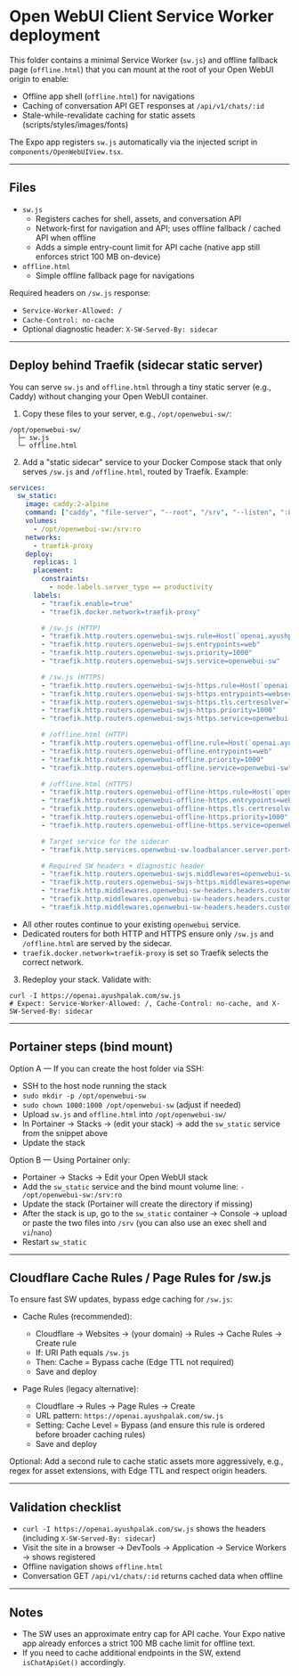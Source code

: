 # Open WebUI Client Service Worker deployment

This folder contains a minimal Service Worker (`sw.js`) and offline fallback page (`offline.html`) that you can mount at the root of your Open WebUI origin to enable:

- Offline app shell (`offline.html`) for navigations
- Caching of conversation API GET responses at `/api/v1/chats/:id`
- Stale-while-revalidate caching for static assets (scripts/styles/images/fonts)

The Expo app registers `sw.js` automatically via the injected script in `components/OpenWebUIView.tsx`.

---

## Files

- `sw.js`
  - Registers caches for shell, assets, and conversation API
  - Network-first for navigation and API; uses offline fallback / cached API when offline
  - Adds a simple entry-count limit for API cache (native app still enforces strict 100 MB on-device)
- `offline.html`
  - Simple offline fallback page for navigations

Required headers on `/sw.js` response:
- `Service-Worker-Allowed: /`
- `Cache-Control: no-cache`
- Optional diagnostic header: `X-SW-Served-By: sidecar`

---

## Deploy behind Traefik (sidecar static server)

You can serve `sw.js` and `offline.html` through a tiny static server (e.g., Caddy) without changing your Open WebUI container.

1) Copy these files to your server, e.g., `/opt/openwebui-sw/`:

```
/opt/openwebui-sw/
  ├─ sw.js
  └─ offline.html
```

2) Add a "static sidecar" service to your Docker Compose stack that only serves `/sw.js` and `/offline.html`, routed by Traefik. Example:

```yaml
services:
  sw_static:
    image: caddy:2-alpine
    command: ["caddy", "file-server", "--root", "/srv", "--listen", ":8080"]
    volumes:
      - /opt/openwebui-sw:/srv:ro
    networks:
      - traefik-proxy
    deploy:
      replicas: 1
      placement:
        constraints:
          - node.labels.server_type == productivity
      labels:
        - "traefik.enable=true"
        - "traefik.docker.network=traefik-proxy"

        # /sw.js (HTTP)
        - "traefik.http.routers.openwebui-swjs.rule=Host(`openai.ayushpalak.com`) && Path(`/sw.js`)"
        - "traefik.http.routers.openwebui-swjs.entrypoints=web"
        - "traefik.http.routers.openwebui-swjs.priority=1000"
        - "traefik.http.routers.openwebui-swjs.service=openwebui-sw"

        # /sw.js (HTTPS)
        - "traefik.http.routers.openwebui-swjs-https.rule=Host(`openai.ayushpalak.com`) && Path(`/sw.js`)"
        - "traefik.http.routers.openwebui-swjs-https.entrypoints=websecure"
        - "traefik.http.routers.openwebui-swjs-https.tls.certresolver=letsencrypt"
        - "traefik.http.routers.openwebui-swjs-https.priority=1000"
        - "traefik.http.routers.openwebui-swjs-https.service=openwebui-sw"

        # /offline.html (HTTP)
        - "traefik.http.routers.openwebui-offline.rule=Host(`openai.ayushpalak.com`) && Path(`/offline.html`)"
        - "traefik.http.routers.openwebui-offline.entrypoints=web"
        - "traefik.http.routers.openwebui-offline.priority=1000"
        - "traefik.http.routers.openwebui-offline.service=openwebui-sw"

        # /offline.html (HTTPS)
        - "traefik.http.routers.openwebui-offline-https.rule=Host(`openai.ayushpalak.com`) && Path(`/offline.html`)"
        - "traefik.http.routers.openwebui-offline-https.entrypoints=websecure"
        - "traefik.http.routers.openwebui-offline-https.tls.certresolver=letsencrypt"
        - "traefik.http.routers.openwebui-offline-https.priority=1000"
        - "traefik.http.routers.openwebui-offline-https.service=openwebui-sw"

        # Target service for the sidecar
        - "traefik.http.services.openwebui-sw.loadbalancer.server.port=8080"

        # Required SW headers + diagnostic header
        - "traefik.http.routers.openwebui-swjs.middlewares=openwebui-sw-headers"
        - "traefik.http.routers.openwebui-swjs-https.middlewares=openwebui-sw-headers"
        - "traefik.http.middlewares.openwebui-sw-headers.headers.customresponseheaders.Service-Worker-Allowed=/"
        - "traefik.http.middlewares.openwebui-sw-headers.headers.customresponseheaders.Cache-Control=no-cache"
        - "traefik.http.middlewares.openwebui-sw-headers.headers.customresponseheaders.X-SW-Served-By=sidecar"
```

- All other routes continue to your existing `openwebui` service.
- Dedicated routers for both HTTP and HTTPS ensure only `/sw.js` and `/offline.html` are served by the sidecar.
- `traefik.docker.network=traefik-proxy` is set so Traefik selects the correct network.

3) Redeploy your stack. Validate with:

```
curl -I https://openai.ayushpalak.com/sw.js
# Expect: Service-Worker-Allowed: /, Cache-Control: no-cache, and X-SW-Served-By: sidecar
```

---

## Portainer steps (bind mount)

Option A — If you can create the host folder via SSH:
- SSH to the host node running the stack
- `sudo mkdir -p /opt/openwebui-sw`
- `sudo chown 1000:1000 /opt/openwebui-sw` (adjust if needed)
- Upload `sw.js` and `offline.html` into `/opt/openwebui-sw/`
- In Portainer → Stacks → (edit your stack) → add the `sw_static` service from the snippet above
- Update the stack

Option B — Using Portainer only:
- Portainer → Stacks → Edit your Open WebUI stack
- Add the `sw_static` service and the bind mount volume line: `- /opt/openwebui-sw:/srv:ro`
- Update the stack (Portainer will create the directory if missing)
- After the stack is up, go to the `sw_static` container → Console → upload or paste the two files into `/srv` (you can also use an exec shell and `vi`/`nano`)
- Restart `sw_static`

---

## Cloudflare Cache Rules / Page Rules for /sw.js

To ensure fast SW updates, bypass edge caching for `/sw.js`:

- Cache Rules (recommended):
  - Cloudflare → Websites → (your domain) → Rules → Cache Rules → Create rule
  - If: URI Path equals `/sw.js`
  - Then: Cache = Bypass cache (Edge TTL not required)
  - Save and deploy

- Page Rules (legacy alternative):
  - Cloudflare → Rules → Page Rules → Create
  - URL pattern: `https://openai.ayushpalak.com/sw.js`
  - Setting: Cache Level = Bypass (and ensure this rule is ordered before broader caching rules)
  - Save and deploy

Optional: Add a second rule to cache static assets more aggressively, e.g., regex for asset extensions, with Edge TTL and respect origin headers.

---

## Validation checklist

- `curl -I https://openai.ayushpalak.com/sw.js` shows the headers (including `X-SW-Served-By: sidecar`)
- Visit the site in a browser → DevTools → Application → Service Workers → shows registered
- Offline navigation shows `offline.html`
- Conversation GET `/api/v1/chats/:id` returns cached data when offline

---

## Notes

- The SW uses an approximate entry cap for API cache. Your Expo native app already enforces a strict 100 MB cache limit for offline text.
- If you need to cache additional endpoints in the SW, extend `isChatApiGet()` accordingly.

